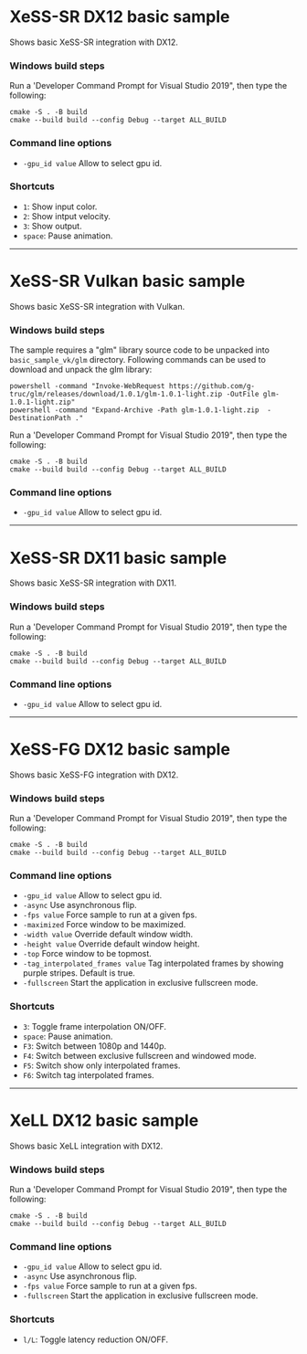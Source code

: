# XeSS-SR DX12 basic sample

Shows basic XeSS-SR integration with DX12.

### Windows build steps

Run a 'Developer Command Prompt for Visual Studio 2019", then type the following:
```
cmake -S . -B build
cmake --build build --config Debug --target ALL_BUILD
```

### Command line options
- `-gpu_id value` Allow to select gpu id.

### Shortcuts
- `1`: Show input color.
- `2`: Show intput velocity.
- `3`: Show output.
- `space`: Pause animation.

---
# XeSS-SR Vulkan basic sample

Shows basic XeSS-SR integration with Vulkan.

### Windows build steps

The sample requires a "glm" library source code to be unpacked into `basic_sample_vk/glm` directory.
Following commands can be used to download and unpack the glm library:
```
powershell -command "Invoke-WebRequest https://github.com/g-truc/glm/releases/download/1.0.1/glm-1.0.1-light.zip -OutFile glm-1.0.1-light.zip"
powershell -command "Expand-Archive -Path glm-1.0.1-light.zip  -DestinationPath ."
```

Run a 'Developer Command Prompt for Visual Studio 2019", then type the following:
```
cmake -S . -B build
cmake --build build --config Debug --target ALL_BUILD
```

### Command line options
- `-gpu_id value` Allow to select gpu id.

---
# XeSS-SR DX11 basic sample

Shows basic XeSS-SR integration with DX11.

### Windows build steps

Run a 'Developer Command Prompt for Visual Studio 2019", then type the following:
```
cmake -S . -B build
cmake --build build --config Debug --target ALL_BUILD
```

### Command line options
- `-gpu_id value` Allow to select gpu id.

---

# XeSS-FG DX12 basic sample

Shows basic XeSS-FG integration with DX12.

### Windows build steps

Run a 'Developer Command Prompt for Visual Studio 2019", then type the following:
```
cmake -S . -B build
cmake --build build --config Debug --target ALL_BUILD
```

### Command line options
- `-gpu_id value` Allow to select gpu id.
- `-async` Use asynchronous flip.
- `-fps value` Force sample to run at a given fps.
- `-maximized` Force window to be maximized.
- `-width value` Override default window width.
- `-height value` Override default window height.
- `-top` Force window to be topmost.
- `-tag_interpolated_frames value` Tag interpolated frames by showing purple stripes. Default is true.
- `-fullscreen` Start the application in exclusive fullscreen mode.

### Shortcuts
- `3`: Toggle frame interpolation ON/OFF.
- `space`: Pause animation.
- `F3`: Switch between 1080p and 1440p.
- `F4`: Switch between exclusive fullscreen and windowed mode.
- `F5`: Switch show only interpolated frames.
- `F6`: Switch tag interpolated frames.

---

# XeLL DX12 basic sample

Shows basic XeLL integration with DX12.

### Windows build steps

Run a 'Developer Command Prompt for Visual Studio 2019", then type the following:
```
cmake -S . -B build
cmake --build build --config Debug --target ALL_BUILD
```

### Command line options
- `-gpu_id value` Allow to select gpu id.
- `-async` Use asynchronous flip.
- `-fps value` Force sample to run at a given fps.
- `-fullscreen` Start the application in exclusive fullscreen mode.

### Shortcuts
- `l/L`: Toggle latency reduction ON/OFF.
